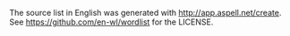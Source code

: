 The source list in English was generated with http://app.aspell.net/create.
See https://github.com/en-wl/wordlist for the LICENSE.
